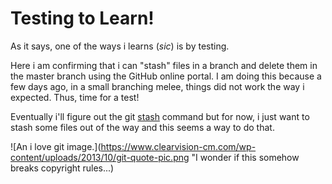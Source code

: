 # Testing to Learn!

As it says, one of the ways i learns (*sic*) is by testing. 

Here i am confirming that i can "stash" files in a branch and delete them in the master branch using the GitHub online portal. I am doing this because a few days ago, in a small branching melee, things did not work the way i expected. Thus, time for a test!

Eventually i'll figure out the git [stash](https://git-scm.com/book/en/v1/Git-Tools-Stashing) command but for now, i just want to stash some files out of the way and this seems a way to do that.

![An i love git image.](https://www.clearvision-cm.com/wp-content/uploads/2013/10/git-quote-pic.png "I wonder if this somehow breaks copyright rules...)
